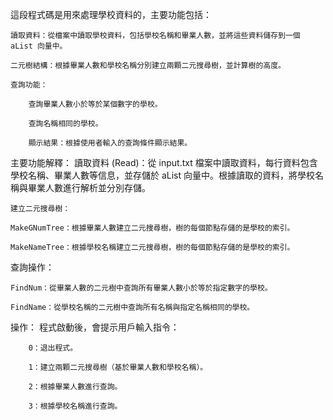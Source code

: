 這段程式碼是用來處理學校資料的，主要功能包括：

    讀取資料：從檔案中讀取學校資料，包括學校名稱和畢業人數，並將這些資料儲存到一個 aList 向量中。

    二元樹結構：根據畢業人數和學校名稱分別建立兩顆二元搜尋樹，並計算樹的高度。

    查詢功能：

        查詢畢業人數小於等於某個數字的學校。

        查詢名稱相同的學校。

        顯示結果：根據使用者輸入的查詢條件顯示結果。

主要功能解釋：
    讀取資料 (Read)：從 input<fileNumber>.txt 檔案中讀取資料，每行資料包含學校名稱、畢業人數等信息，並存儲於 aList 向量中。根據讀取的資料，將學校名稱與畢業人數進行解析並分別存儲。

    建立二元搜尋樹：

    MakeGNumTree：根據畢業人數建立二元搜尋樹，樹的每個節點存儲的是學校的索引。

    MakeNameTree：根據學校名稱建立二元搜尋樹，樹的每個節點存儲的是學校的索引。

查詢操作：

    FindNum：從畢業人數的二元樹中查詢所有畢業人數小於等於指定數字的學校。

    FindName：從學校名稱的二元樹中查詢所有名稱與指定名稱相同的學校。

操作：
    程式啟動後，會提示用戶輸入指令：

        0：退出程式。

        1：建立兩顆二元搜尋樹（基於畢業人數和學校名稱）。

        2：根據畢業人數進行查詢。

        3：根據學校名稱進行查詢。